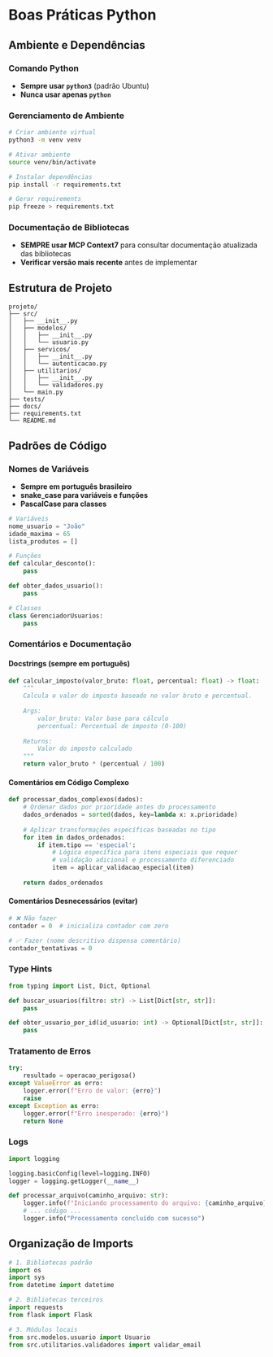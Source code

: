 # Boas Práticas Python

## Ambiente e Dependências

### Comando Python
- **Sempre usar `python3`** (padrão Ubuntu)
- **Nunca usar apenas `python`**

### Gerenciamento de Ambiente
```bash
# Criar ambiente virtual
python3 -m venv venv

# Ativar ambiente
source venv/bin/activate

# Instalar dependências
pip install -r requirements.txt

# Gerar requirements
pip freeze > requirements.txt
```

### Documentação de Bibliotecas
- **SEMPRE usar MCP Context7** para consultar documentação atualizada das bibliotecas
- **Verificar versão mais recente** antes de implementar

## Estrutura de Projeto

```
projeto/
├── src/
│   ├── __init__.py
│   ├── modelos/
│   │   ├── __init__.py
│   │   └── usuario.py
│   ├── servicos/
│   │   ├── __init__.py
│   │   └── autenticacao.py
│   ├── utilitarios/
│   │   ├── __init__.py
│   │   └── validadores.py
│   └── main.py
├── tests/
├── docs/
├── requirements.txt
└── README.md
```

## Padrões de Código

### Nomes de Variáveis
- **Sempre em português brasileiro**
- **snake_case para variáveis e funções**
- **PascalCase para classes**

```python
# Variáveis
nome_usuario = "João"
idade_maxima = 65
lista_produtos = []

# Funções
def calcular_desconto():
    pass

def obter_dados_usuario():
    pass

# Classes
class GerenciadorUsuarios:
    pass
```

### Comentários e Documentação

#### Docstrings (sempre em português)
```python
def calcular_imposto(valor_bruto: float, percentual: float) -> float:
    """
    Calcula o valor do imposto baseado no valor bruto e percentual.
    
    Args:
        valor_bruto: Valor base para cálculo
        percentual: Percentual de imposto (0-100)
    
    Returns:
        Valor do imposto calculado
    """
    return valor_bruto * (percentual / 100)
```

#### Comentários em Código Complexo
```python
def processar_dados_complexos(dados):
    # Ordenar dados por prioridade antes do processamento
    dados_ordenados = sorted(dados, key=lambda x: x.prioridade)
    
    # Aplicar transformações específicas baseadas no tipo
    for item in dados_ordenados:
        if item.tipo == 'especial':
            # Lógica específica para itens especiais que requer
            # validação adicional e processamento diferenciado
            item = aplicar_validacao_especial(item)
    
    return dados_ordenados
```

#### Comentários Desnecessários (evitar)
```python
# ❌ Não fazer
contador = 0  # inicializa contador com zero

# ✅ Fazer (nome descritivo dispensa comentário)
contador_tentativas = 0
```

### Type Hints
```python
from typing import List, Dict, Optional

def buscar_usuarios(filtro: str) -> List[Dict[str, str]]:
    pass

def obter_usuario_por_id(id_usuario: int) -> Optional[Dict[str, str]]:
    pass
```

### Tratamento de Erros
```python
try:
    resultado = operacao_perigosa()
except ValueError as erro:
    logger.error(f"Erro de valor: {erro}")
    raise
except Exception as erro:
    logger.error(f"Erro inesperado: {erro}")
    return None
```

### Logs
```python
import logging

logging.basicConfig(level=logging.INFO)
logger = logging.getLogger(__name__)

def processar_arquivo(caminho_arquivo: str):
    logger.info(f"Iniciando processamento do arquivo: {caminho_arquivo}")
    # ... código ...
    logger.info("Processamento concluído com sucesso")
```

## Organização de Imports
```python
# 1. Bibliotecas padrão
import os
import sys
from datetime import datetime

# 2. Bibliotecas terceiros
import requests
from flask import Flask

# 3. Módulos locais
from src.modelos.usuario import Usuario
from src.utilitarios.validadores import validar_email
```
